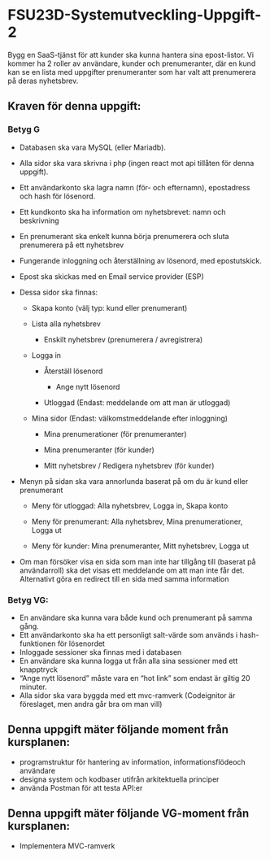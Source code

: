 # FSU23D-Systemutveckling-Uppgift-2

Bygg en SaaS-tjänst för att kunder ska kunna hantera sina epost-listor. Vi kommer ha 2 roller av användare, kunder och prenumeranter, där en kund kan se en lista med uppgifter prenumeranter som har valt att prenumerera på deras nyhetsbrev.

## Kraven för denna uppgift:

### Betyg G

 

- Databasen ska vara MySQL (eller Mariadb).
- Alla sidor ska vara skrivna i php (ingen react mot api tillåten för denna uppgift).
- Ett användarkonto ska lagra namn (för- och efternamn), epostadress och hash för lösenord.
- Ett kundkonto ska ha information om nyhetsbrevet: namn och beskrivning
- En prenumerant ska enkelt kunna börja prenumerera och sluta prenumerera på ett nyhetsbrev
- Fungerande inloggning och återställning av lösenord, med epostutskick.
- Epost ska skickas med en Email service provider (ESP)

 

- Dessa sidor ska finnas:

  - Skapa konto (välj typ: kund eller prenumerant)

  - Lista alla nyhetsbrev

    - Enskilt nyhetsbrev (prenumerera / avregistrera)

  - Logga in

    - Återställ lösenord

      - Ange nytt lösenord

    - Utloggad (Endast: meddelande om att man är utloggad)

  - Mina sidor (Endast: välkomstmeddelande efter inloggning)

    - Mina prenumerationer (för prenumeranter)

    - Mina prenumeranter (för kunder)

    - Mitt nyhetsbrev / Redigera nyhetsbrev (för kunder)

- Menyn på sidan ska vara annorlunda baserat på om du är kund eller prenumerant

  - Meny för utloggad: Alla nyhetsbrev, Logga in, Skapa konto

  - Meny för prenumerant: Alla nyhetsbrev, Mina prenumerationer, Logga ut

  - Meny för kunder:  Mina prenumeranter, Mitt nyhetsbrev, Logga ut

- Om man försöker visa en sida som man inte har tillgång till (baserat på användarroll) ska det visas ett meddelande om att man inte får det. Alternativt göra en redirect till en sida med samma information

 

### Betyg VG:

- En användare ska kunna vara både kund och prenumerant på samma gång.
- Ett användarkonto ska ha ett personligt salt-värde som används i hash-funktionen för lösenordet
- Inloggade sessioner ska finnas med i databasen
- En användare ska kunna logga ut från alla sina sessioner med ett knapptryck
- “Ange nytt lösenord” måste vara en “hot link” som endast är giltig 20 minuter.
- Alla sidor ska vara byggda med ett mvc-ramverk (Codeignitor är föreslaget, men andra går bra om man vill)

## Denna uppgift mäter följande moment från kursplanen:

- programstruktur för hantering av information, informationsflödeoch användare
- designa system och kodbaser utifrån arkitektuella principer
- använda Postman för att testa API:er

## Denna uppgift mäter följande VG-moment från kursplanen:

- Implementera MVC-ramverk
